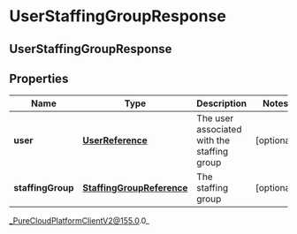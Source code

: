# UserStaffingGroupResponse

## UserStaffingGroupResponse

## Properties

|Name | Type | Description | Notes|
|------------ | ------------- | ------------- | -------------|
| **user** | [**UserReference**](UserReference) | The user associated with the staffing group | [optional] |
| **staffingGroup** | [**StaffingGroupReference**](StaffingGroupReference) | The staffing group | [optional] |



_PureCloudPlatformClientV2@155.0.0_
